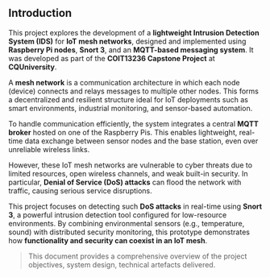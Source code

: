 ##  Introduction

This project explores the development of a **lightweight Intrusion Detection System (IDS)** for **IoT mesh networks**, designed and implemented using **Raspberry Pi nodes**, **Snort 3**, and an **MQTT-based messaging system**. It was developed as part of the **COIT13236 Capstone Project** at **CQUniversity**.

A **mesh network** is a communication architecture in which each node (device) connects and relays messages to multiple other nodes. This forms a decentralized and resilient structure ideal for IoT deployments such as smart environments, industrial monitoring, and sensor-based automation.

To handle communication efficiently, the system integrates a central **MQTT broker** hosted on one of the Raspberry Pis. This enables lightweight, real-time data exchange between sensor nodes and the base station, even over unreliable wireless links.

However, these IoT mesh networks are vulnerable to cyber threats due to limited resources, open wireless channels, and weak built-in security. In particular, **Denial of Service (DoS) attacks** can flood the network with traffic, causing serious service disruptions.

This project focuses on detecting such **DoS attacks** in real-time using **Snort 3**, a powerful intrusion detection tool configured for low-resource environments. By combining environmental sensors (e.g., temperature, sound) with distributed security monitoring, this prototype demonstrates how **functionality and security can coexist in an IoT mesh**.

> This document provides a comprehensive overview of the project objectives, system design, technical artefacts delivered.

